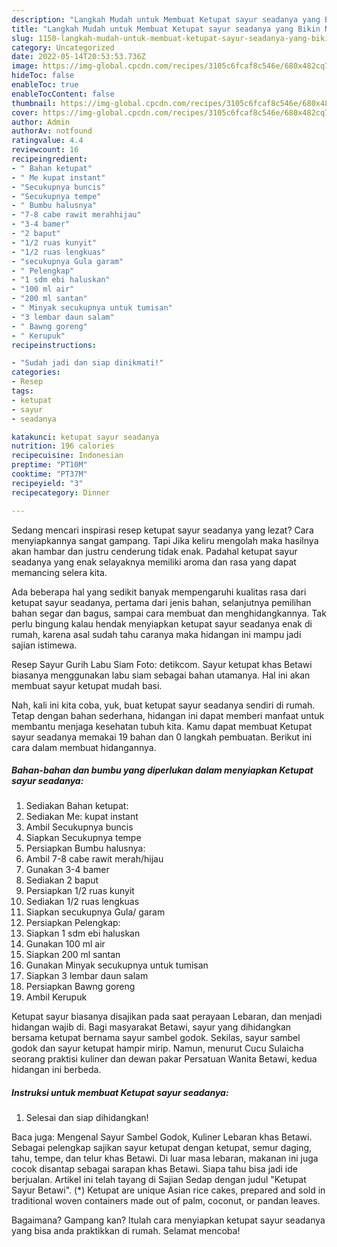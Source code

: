 ```yaml
---
description: "Langkah Mudah untuk Membuat Ketupat sayur seadanya yang Bikin Ngiler, Buat Buka Puasa}"
title: "Langkah Mudah untuk Membuat Ketupat sayur seadanya yang Bikin Ngiler, Buat Buka Puasa}"
slug: 1150-langkah-mudah-untuk-membuat-ketupat-sayur-seadanya-yang-bikin-ngiler-buat-buka-puasa
category: Uncategorized
date: 2022-05-14T20:53:53.736Z
image: https://img-global.cpcdn.com/recipes/3105c6fcaf8c546e/680x482cq70/ketupat-sayur-seadanya-foto-resep-utama.jpg
hideToc: false
enableToc: true
enableTocContent: false
thumbnail: https://img-global.cpcdn.com/recipes/3105c6fcaf8c546e/680x482cq70/ketupat-sayur-seadanya-foto-resep-utama.jpg
cover: https://img-global.cpcdn.com/recipes/3105c6fcaf8c546e/680x482cq70/ketupat-sayur-seadanya-foto-resep-utama.jpg
author: Admin
authorAv: notfound
ratingvalue: 4.4
reviewcount: 16
recipeingredient:
- " Bahan ketupat"
- " Me kupat instant"
- "Secukupnya buncis"
- "Secukupnya tempe"
- " Bumbu halusnya"
- "7-8 cabe rawit merahhijau"
- "3-4 bamer"
- "2 baput"
- "1/2 ruas kunyit"
- "1/2 ruas lengkuas"
- "secukupnya Gula garam"
- " Pelengkap"
- "1 sdm ebi haluskan"
- "100 ml air"
- "200 ml santan"
- " Minyak secukupnya untuk tumisan"
- "3 lembar daun salam"
- " Bawng goreng"
- " Kerupuk"
recipeinstructions:

- "Sudah jadi dan siap dinikmati!"
categories:
- Resep
tags:
- ketupat
- sayur
- seadanya

katakunci: ketupat sayur seadanya 
nutrition: 196 calories
recipecuisine: Indonesian
preptime: "PT10M"
cooktime: "PT37M"
recipeyield: "3"
recipecategory: Dinner

---
```



Sedang mencari inspirasi resep ketupat sayur seadanya yang lezat? Cara menyiapkannya sangat gampang. Tapi Jika keliru mengolah maka hasilnya akan hambar dan justru cenderung tidak enak. Padahal ketupat sayur seadanya yang enak selayaknya memiliki aroma dan rasa yang dapat memancing selera kita.


Ada beberapa hal yang sedikit banyak mempengaruhi kualitas rasa dari ketupat sayur seadanya, pertama dari jenis bahan, selanjutnya pemilihan bahan segar dan bagus, sampai cara membuat dan menghidangkannya. Tak perlu bingung kalau hendak menyiapkan ketupat sayur seadanya enak di rumah, karena asal sudah tahu caranya maka hidangan ini mampu jadi sajian istimewa.

Resep Sayur Gurih Labu Siam Foto: detikcom. Sayur ketupat khas Betawi biasanya menggunakan labu siam sebagai bahan utamanya. Hal ini akan membuat sayur ketupat mudah basi.


Nah, kali ini kita coba, yuk, buat ketupat sayur seadanya sendiri di rumah. Tetap dengan bahan sederhana, hidangan ini dapat memberi manfaat untuk membantu menjaga kesehatan tubuh kita. Kamu dapat membuat Ketupat sayur seadanya memakai 19 bahan dan 0 langkah pembuatan. Berikut ini cara dalam membuat hidangannya.

<!--inarticleads1-->

##### Bahan-bahan dan bumbu yang diperlukan dalam menyiapkan Ketupat sayur seadanya:

1. Sediakan  Bahan ketupat:
1. Sediakan  Me: kupat instant
1. Ambil Secukupnya buncis
1. Siapkan Secukupnya tempe
1. Persiapkan  Bumbu halusnya:
1. Ambil 7-8 cabe rawit merah/hijau
1. Gunakan 3-4 bamer
1. Sediakan 2 baput
1. Persiapkan 1/2 ruas kunyit
1. Sediakan 1/2 ruas lengkuas
1. Siapkan secukupnya Gula/ garam
1. Persiapkan  Pelengkap:
1. Siapkan 1 sdm ebi haluskan
1. Gunakan 100 ml air
1. Siapkan 200 ml santan
1. Gunakan  Minyak secukupnya untuk tumisan
1. Siapkan 3 lembar daun salam
1. Persiapkan  Bawng goreng
1. Ambil  Kerupuk


Ketupat sayur biasanya disajikan pada saat perayaan Lebaran, dan menjadi hidangan wajib di. Bagi masyarakat Betawi, sayur yang dihidangkan bersama ketupat bernama sayur sambel godok. Sekilas, sayur sambel godok dan sayur ketupat hampir mirip. Namun, menurut Cucu Sulaicha seorang praktisi kuliner dan dewan pakar Persatuan Wanita Betawi, kedua hidangan ini berbeda. 

<!--inarticleads2-->

##### Instruksi untuk membuat Ketupat sayur seadanya:


1. Selesai dan siap dihidangkan!

Baca juga: Mengenal Sayur Sambel Godok, Kuliner Lebaran khas Betawi. Sebagai pelengkap sajikan sayur ketupat dengan ketupat, semur daging, tahu, tempe, dan telur khas Betawi. Di luar masa lebaran, makanan ini juga cocok disantap sebagai sarapan khas Betawi. Siapa tahu bisa jadi ide berjualan. Artikel ini telah tayang di Sajian Sedap dengan judul &#34;Ketupat Sayur Betawi&#34;. (*) Ketupat are unique Asian rice cakes, prepared and sold in traditional woven containers made out of palm, coconut, or pandan leaves. 

Bagaimana? Gampang kan? Itulah cara menyiapkan ketupat sayur seadanya yang bisa anda praktikkan di rumah. Selamat mencoba!
